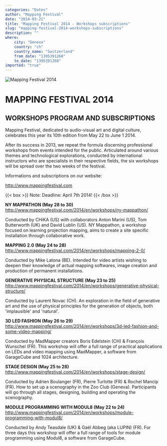 ```yaml
---
categories: "Dates"
author: "Mapping Festival"
date: "2014-03-21"
title: "Mapping Festival 2014 - Workshops subscriptions"
slug: "mapping-festival-2014-workshops-subscriptions"
description: ""
where: 
    city: "Geneva"
    country: "ch"
    country_name: "Switzerland"
    from_date: "1395391260"
    to_date: "1395391260"
imported: "true"
---
```



![Mapping Festival 2014](banner_web_2.jpg) 

#  MAPPING FESTIVAL 2014
##  WORKSHOPS PROGRAM AND SUBSCRIPTIONS
Mapping Festival, dedicated to audio-visual art and digital culture, celebrates this year its 10th edition from May 22 to June 1 2014.

After its success in 2013, we repeat the formula discerning professional workshops from events intended for the public. Articulated around various themes and technological explorations, conducted by international instructors who are specialists in their respective fields, the six workshops will be spread over the two weeks of the festival.


Informations and subscriptions on our website:

<http://www.mappingfestival.com>

 
{{< box >}}
Note:
Deadline: April 7th 2014!
{{< /box >}}

 

 

**NY MAPPATHON (May 28 to 30)** 
<http://www.mappingfestival.com/2014/en/workshops/ny-mappathon/>

Conducted by CHiKA (US) with collaborators Anton Marini (US), Tom Butterworth (UK) and David Lublin (US).
NY Mappathon, a workshop focused on learning projection mapping, aims to create a site specific installation through collaborative work.

 

**MAPPING 2.0 (May 24 to 28)** 
<http://www.mappingfestival.com/2014/en/workshops/mapping-2-0/>

Conducted by Mike Latona (BE).
Intended for video artists wishing to deepen their knowledge of actual mapping softwares, image creation and production of permanent installations.

 

**GENERATIVE PHYSICAL STRUCTURE (May 23 to 25)** 
<http://www.mappingfestival.com/2014/en/workshops/generative-physical-structure/>

Conducted by Laurent Novac (CH).
An exploration in the field of generative art and the use of physical principles for the generation of objects, both 'implausible' and 'natural'.

 

**3D LED FASHION (May 26 to 29)** 
<http://www.mappingfestival.com/2014/en/workshops/3d-led-fashion-and-some-video-mapping/>

Conducted by MadMapper creators Boris Edelstein (CH) & François Wunschel (FR).
This workshop will offer a full range of practical applications on LEDs and video mapping using MadMapper, a software from GarageCube and 1024 architecture.

 

**STAGE DESIGN (May 25 to 28)** 
<http://www.mappingfestival.com/2014/en/workshops/stage-design/>

Conducted by Adrien Boulanger (FR), Pierre Turlotte (FR) & Rochel Mancip (FR).
How to set up a scenography in the Zoo Club (Geneva). Participants will go through all stages, designing, building and operating the scenography.

 

**MODULE PROGRAMMING WITH MODUL8 (May 22 to 24)** 
<http://www.mappingfestival.com/2014/en/workshops/module-programming-with-modul8/>


Conducted by Andy Teasdale (UK) & Gaël Abbeg (aka LUPIN) (FR).
For three days this workshop will offer a full range of tools for module programming using Modul8, a software from GarageCube. 


